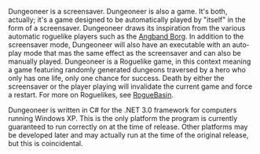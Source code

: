 Dungeoneer is a screensaver.  Dungeoneer is also a game.  It's both, actually; it's a game designed to be automatically played by "itself" in the form of a screensaver.  Dungeoneer draws its inspiration from the various automatic roguelike players such as the [Angband Borg](http://itctel.com/~apwhite/andrew.html).  In addition to the screensaver mode, Dungeoneer will also have an executable with an auto-play mode that mas the same effect as the screensaver and can also be manually played.  Dungeoneer is a Roguelike game, in this context meaning a game featuring randomly generated dungeons traversed by a hero who only has one life, only one chance for success.  Death by either the screensaver or the player playing will invalidate the current game and force a restart.  For more on Roguelikes, see [RogueBasin](http://roguebasin.roguelikedevelopment.org/index.php?title=Main_Page).

Dungeoneer is written in C# for the .NET 3.0 framework for computers running Windows XP.  This is the only platform the program is currently guaranteed to run correctly on at the time of release.  Other platforms may be developed later and may actually run at the time of the original release, but this is coincidental.